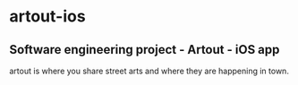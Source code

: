 # artout-ios

## Software engineering project - Artout - iOS app
artout is where you share street arts and where they are happening in town.
